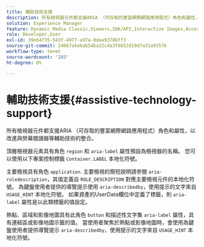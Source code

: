 ```yaml
---
title: 輔助技術支援
description: 所有檢視器元件都支援ARIA （可存取的豐富網際網路應用程式）角色和屬性，以改進與熒幕閱讀器等輔助技術的整合。
solution: Experience Manager
feature: Dynamic Media Classic,Viewers,SDK/API,Interactive Images,Accessibility
role: Developer,User
exl-id: 39e64f35-543f-4977-a97a-0daa93786ff3
source-git-commit: 24667a5ebab54ba22c4a3f6b52d19d7a31a93576
workflow-type: tm+mt
source-wordcount: '203'
ht-degree: 0%

---
```


# 輔助技術支援{#assistive-technology-support}

所有檢視器元件都支援ARIA （可存取的豐富網際網路應用程式）角色和屬性，以改進與熒幕閱讀器等輔助技術的整合。

頂層檢視器元素具有角色 `region` 和 `aria-label` 屬性預設為檢視器的名稱。 您可以使用以下專案控制標籤 `Container.LABEL` 本地化符號。

主要檢視具有角色 `application`. 主要檢視的簡短說明請參閱 `aria-roledescription`，其值定義自 `ROLE_DESCRIPTION` 對應主要檢視元件的本地化符號。 為鍵盤使用者提供的導覽提示使用 `aria-describedby`，使用提示的文字來自 `USAGE_HINT` 本地化符號。 如果資產的UserData欄位中定義了標籤，則 `aria-label` 屬性是以此類標籤的值設定。

熱點、區域和影像地圖具有此角色 `button` 和描述性文字集 `aria-label` 屬性，具有連結區或影像地圖示籤的值。 當使用者聚焦於熱點或影像地圖時，會使用為鍵盤使用者提供導覽提示 `aria-describedby`，使用提示的文字來自 `USAGE_HINT` 本地化符號。
